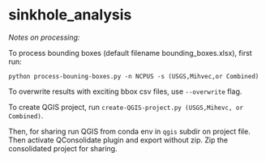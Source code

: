 # sinkhole_analysis

*Notes on processing:*

To process bounding boxes (default filename bounding_boxes.xlsx), first run:

`python process-bouning-boxes.py -n NCPUS -s (USGS,Mihvec,or Combined)`

To overwrite results with exciting bbox csv files, use `--overwrite` flag.

To create QGIS project, run `create-QGIS-project.py (USGS,Mihevc, or Combined)`.

Then, for sharing run QGIS from conda env in `qgis` subdir on project file. Then activate QConsolidate plugin and export without zip. Zip the consolidated project for sharing.
